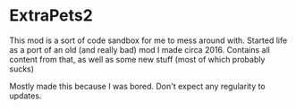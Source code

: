 # ExtraPets2

This mod is a sort of code sandbox for me to mess around with.
Started life as a port of an old (and really bad) mod I made circa 2016.
Contains all content from that, as well as some new stuff (most of which probably sucks)

Mostly made this because I was bored. Don't expect any regularity to updates.
